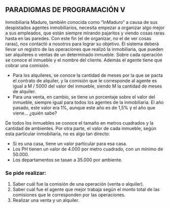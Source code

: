 ## PARADIGMAS DE PROGRAMACIÓN V

Inmobiliaria Maduro, también conocida como “InMaduro” a causa de sus despistados
agentes inmobiliarios, necesita empezar a organizar algo mejor a sus empleados, que están
siempre mirando pajaritos y viendo cosas raras hasta en las paredes. Con este fin (el de
organizar, no el de ver cosas raras), nos contactó a nosotros para lograr su objetivo.
El sistema deberá llevar un registro de las operaciones que realizó la inmobiliaria, que
pueden ser alquileres o ventas de un determinado inmueble. Sobre cada operación se
conoce el inmueble y el nombre del cliente. Además el agente tiene que cobrar una
comisión.

- Para los alquileres, se conoce la cantidad de meses por la que se pacta el contrato
de alquiler, y la comisión que le corresponde al agente es igual a M / 5000 del valor
del inmueble, siendo M la cantidad de meses de alquiler.
- Para una venta, en cambio, se tiene un porcentaje sobre el valor del inmueble,
siempre igual para todos los agentes de la inmobiliaria. El año pasado, este valor era
1%, aunque este año es de 1,5% y el año que viene... ¿quién sabe?

De todos los inmuebles se conoce el tamaño en metros cuadrados y la cantidad de
ambientes. Por otra parte, el valor de cada inmueble, según esta particular inmobiliaria, no
es algo tan directo:

- Si es una casa, tiene un valor particular para esa casa.
- Los PH tienen un valor de 4.000 por metro cuadrado, con un mínimo de 50.000.
- Los departamentos se tasan a 35.000 por ambiente.

### Se pide realizar:
1. Saber cuál fue la comisión de una operación (venta o alquiler).
2. Saber cuál fue el agente que mejor trabaja según el monto total de las comisiones
que le corresponden por las operaciones.
3. Realizar una venta y un alquiler.
